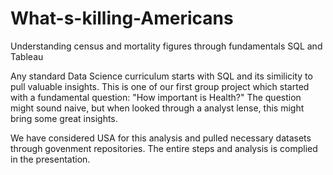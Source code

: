 # What-s-killing-Americans

Understanding census and mortality figures through fundamentals SQL and Tableau

Any standard Data Science curriculum starts with SQL and its similicity to pull valuable insights. This is one of our first group project which started with a fundamental question: "How important is Health?" The question might sound naive, but when looked through a analyst lense, this might bring some great insights. 

We have considered USA for this analysis and pulled necessary datasets through govenment repositories. The entire steps and analysis is complied in the presentation.
